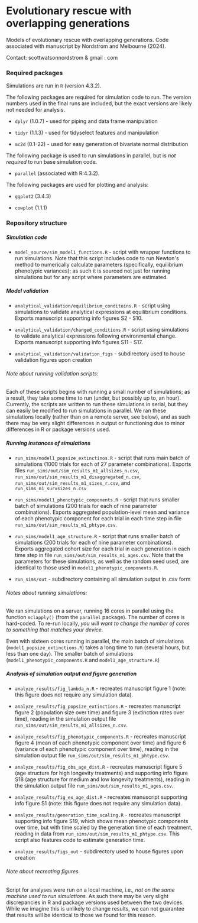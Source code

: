 # Evolutionary rescue with overlapping generations

Models of evolutionary rescue with overlapping generations. Code associated with manuscript by Nordstrom and Melbourne (2024).

Contact: scottwatsonnordstrom & gmail : com

### Required packages

Simulations are run in `R` (version 4.3.2).

The following packages are required for simulation code to run. The version numbers used in the final runs are included, but the exact versions are likely not needed for analysis.

* `dplyr` (1.0.7) - used for piping and data frame manipulation

* `tidyr` (1.1.3) - used for tidyselect features and manipulation

* `mc2d` (0.1-22) - used for easy generation of bivariate normal distribution

The following package is used to run simulations in parallel, but is *not required* to run base simulation code.

* `parallel` (associated with R:4.3.2).

The following packages are used for plotting and analysis:

* `ggplot2` (3.4.3)

* `cowplot` (1.1.1)

### Repository structure

##### Simulation code

* `model_source/sim_model1_functions.R` - script with wrapper functions to run simulations. Note that this script includes code to run Newton's method to numerically calculate parameters (specifically, equilibrium phenotypic variances); as such it is sourced not just for running simulations but for any script where parameters are estimated.

##### Model validation

* `analytical_validation/equilibrium_conditoins.R` - script using simulations to validate analytical expressions at equilibrium conditions. Exports manuscript supporting info figures S2 - S10.

* `analytical_validation/changed_conditions.R` - script using simulations to validate analytical expressions following environmental change. Exports  manuscript supporting info figures S11 - S17.

* `analytical_validation/validation_figs` - subdirectory used to house validation figures upon creation

###### *Note about running validation scripts:*

Each of these scripts begins with running a small number of simulations; as a result, they take some time to run (under, but possibly up to, an hour). Currently, the scripts are written to run these simulations in serial, but they can easily be modified to run simulations in parallel. We ran these simulations locally (rather than on a remote server, see below), and as such there may be very slight differences in output or functioning due to minor differences in R or package versions used.

##### Running instances of simulations

* `run_sims/model1_popsize_extinctinos.R` - script that runs main batch of simulations (1000 trials for each of 27 parameter combinations). Exports files `run_sims/out/sim_results_m1_allsizes_n.csv`, `run_sims/out/sim_results_m1_disaggregated_n.csv`, `run_sims/out/sim_results_m1_sizes_r.csv`, and `run_sims_m1_survsizes_n.csv`

* `run_sims/model1_phenotypic_components.R` - script that runs smaller batch of simulations (200 trials for each of nine parameter combinations). Exports aggregated population-level mean and variance of each phenotypic component for each trial in each time step in file `run_sims/out/sim_results_m1_phtype.csv`.

* `run_sims/model1_age_structure.R` - script that runs smaller batch of simulations (200 trials for each of nine parameter combinations). Exports aggregated cohort size for each trial in each generation in each time step in file `run_sims/out/sim_results_m1_ages.csv`. Note that the parameters for these simulations, as well as the random seed used, are identical to those used in `model1_phenotypic_components.R`.

* `run_sims/out` - subdirectory containing all simulation output in .csv form

###### *Notes about running simulations*: 

We ran simulations on a server, running 16 cores in parallel using the function `mclapply()` (from the `parallel` package). The number of cores is hard-coded. To re-run locally, *you will want to change the number of cores to something that matches your device.*

Even with sixteen cores running in parallel, the main batch of simulations (`model1_popsize_extinctions.R`) takes a long time to run (several hours, but less than one day). The smaller batch of simulations (`model1_phenotypic_components.R` and `model1_age_structure.R`) 

##### Analysis of simulation output and figure generation

* `analyze_results/fig_lambda_n.R` - recreates manuscript figure 1 (note: this figure does not require any simulation data).

* `analyze_results/fig_popsize_extinctions.R` - recreates manuscript figure 2 (population size over time) and figure 3 (extinction rates over time), reading in the simulation output file `run_sims/out/sim_results_m1_allsizes_n.csv`.

* `analyze_results/fig_phenotypic_components.R` - recreates manuscript figure 4 (mean of each phenotypic component over time) and figure 6 (variance of each phenotypic component over time), reading in the simulation output file `run_sims/out/sim_results_m1_phtype.csv`.

* `analyze_results/fig_obs_age_dist.R` - recreates manuscript figure 5 (age structure for high longevity treatments) and supporting info figure S18 (age structure for medium and low longevity treatments), reading in the simulation output file `run_sims/out/sim_results_m1_ages.csv`.

* `analyze_results/fig_ex_age_dist.R` - recreates manuscript supporting info figure S1 (note: this figure does not require any simulation data).

* `analyze_results/generation_time_scaling.R` - recreates manuscript supporting info figure S19, which shows mean phenotypic components over time, but with time scaled by the generation time of each treatment, reading in data from `run_sims/out/sim_results_m1_phtype.csv`. This script also features code to estimate generation time. 

* `analyze_results/figs_out` - subdirectory used to house figures upon creation

###### *Note about recreating figures*

Script for analyses were run on a local machine, i.e., *not on the same machine used to run simulations.* As such there may be very slight discrepancies in R and package versions used between the two devices. While we imagine this is unlikely to change results, we can not guarantee that results will be identical to those we found for this reason.

